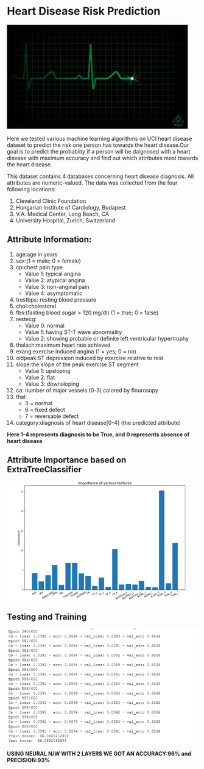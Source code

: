 # Heart Disease Risk Prediction

![Alt text](heart.gif)

Here we tested various machine learning algorithms on UCI heart disease dataset to predict the risk one person has towards the heart disease.Our goal is to predict the probablity if a person will be daignosed with a heart disease with maximum accuracy and find out which attributes most towards the heart disease.

This dataset contains 4 databases concerning heart disease diagnosis. All attributes are numeric-valued. The data was collected from the four following locations:

1. Cleveland Clinic Foundation
2. Hungarian Institute of Cardiology, Budapest
3. V.A. Medical Center, Long Beach, CA
4. University Hospital, Zurich, Switzerland
 
 
## Attribute Information:

  1. age:age in years       
  2. sex:(1 = male; 0 = female)       
  3. cp:chest pain type
     - Value 1: typical angina
     - Value 2: atypical angina
     - Value 3: non-anginal pain
     - Value 4: asymptomatic
  4. trestbps: resting blood pressure  
  5. chol:cholestoral      
  6. fbs:(fasting blood sugar > 120 mg/dl)  (1 = true; 0 = false)    
  7. restecg:
      - Value 0: normal
      - Value 1: having ST-T wave abnormality 
      - Value 2: showing probable or definite left ventricular hypertrophy
  8. thalach:maximum heart rate achieved
  9. exang:exercise induced angina (1 = yes; 0 = no)     
  10. oldpeak:ST depression induced by exercise relative to rest   
  11. slope:the slope of the peak exercise ST segment
      - Value 1: upsloping
      - Value 2: flat
      - Value 3: downsloping     
  12. ca: number of major vessels (0-3) colored by flourosopy        
  13. thal: 
      - 3 = normal
      - 6 = fixed defect
      - 7 = reversable defect 
  14. category:diagnosis of heart disease[0-4]       (the predicted attribute)

**Here 1-4 represents diagnosis to be True, and 0 represents absence of heart disease**

## Attribute Importance based on ExtraTreeClassifier
![Alt text](attribute_importance.png "Attribute Importance")

## Testing and Training
![Alt text]( 	training_nn.png "Training Neural N/Ws for around 600 iterations")

**USING NEURAL N/W WITH 2 LAYERS WE GOT AN ACCURACY:96% and PRECISION:93%**
